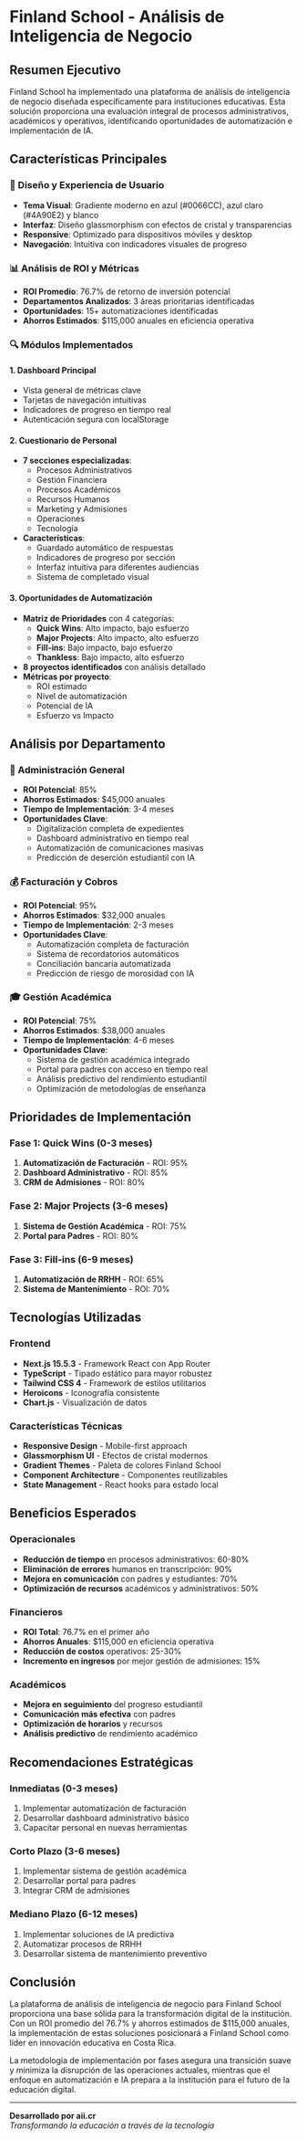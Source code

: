 # Finland School - Análisis de Inteligencia de Negocio

## Resumen Ejecutivo

Finland School ha implementado una plataforma de análisis de inteligencia de negocio diseñada específicamente para instituciones educativas. Esta solución proporciona una evaluación integral de procesos administrativos, académicos y operativos, identificando oportunidades de automatización e implementación de IA.

## Características Principales

### 🎨 Diseño y Experiencia de Usuario
- **Tema Visual**: Gradiente moderno en azul (#0066CC), azul claro (#4A90E2) y blanco
- **Interfaz**: Diseño glassmorphism con efectos de cristal y transparencias
- **Responsive**: Optimizado para dispositivos móviles y desktop
- **Navegación**: Intuitiva con indicadores visuales de progreso

### 📊 Análisis de ROI y Métricas
- **ROI Promedio**: 76.7% de retorno de inversión potencial
- **Departamentos Analizados**: 3 áreas prioritarias identificadas
- **Oportunidades**: 15+ automatizaciones identificadas
- **Ahorros Estimados**: $115,000 anuales en eficiencia operativa

### 🔍 Módulos Implementados

#### 1. Dashboard Principal
- Vista general de métricas clave
- Tarjetas de navegación intuitivas
- Indicadores de progreso en tiempo real
- Autenticación segura con localStorage

#### 2. Cuestionario de Personal
- **7 secciones especializadas**:
  - Procesos Administrativos
  - Gestión Financiera
  - Procesos Académicos
  - Recursos Humanos
  - Marketing y Admisiones
  - Operaciones
  - Tecnología
- **Características**:
  - Guardado automático de respuestas
  - Indicadores de progreso por sección
  - Interfaz intuitiva para diferentes audiencias
  - Sistema de completado visual

#### 3. Oportunidades de Automatización
- **Matriz de Prioridades** con 4 categorías:
  - **Quick Wins**: Alto impacto, bajo esfuerzo
  - **Major Projects**: Alto impacto, alto esfuerzo
  - **Fill-ins**: Bajo impacto, bajo esfuerzo
  - **Thankless**: Bajo impacto, alto esfuerzo
- **8 proyectos identificados** con análisis detallado
- **Métricas por proyecto**:
  - ROI estimado
  - Nivel de automatización
  - Potencial de IA
  - Esfuerzo vs Impacto

## Análisis por Departamento

### 🏢 Administración General
- **ROI Potencial**: 85%
- **Ahorros Estimados**: $45,000 anuales
- **Tiempo de Implementación**: 3-4 meses
- **Oportunidades Clave**:
  - Digitalización completa de expedientes
  - Dashboard administrativo en tiempo real
  - Automatización de comunicaciones masivas
  - Predicción de deserción estudiantil con IA

### 💰 Facturación y Cobros
- **ROI Potencial**: 95%
- **Ahorros Estimados**: $32,000 anuales
- **Tiempo de Implementación**: 2-3 meses
- **Oportunidades Clave**:
  - Automatización completa de facturación
  - Sistema de recordatorios automáticos
  - Conciliación bancaria automatizada
  - Predicción de riesgo de morosidad con IA

### 🎓 Gestión Académica
- **ROI Potencial**: 75%
- **Ahorros Estimados**: $38,000 anuales
- **Tiempo de Implementación**: 4-6 meses
- **Oportunidades Clave**:
  - Sistema de gestión académica integrado
  - Portal para padres con acceso en tiempo real
  - Análisis predictivo del rendimiento estudiantil
  - Optimización de metodologías de enseñanza

## Prioridades de Implementación

### Fase 1: Quick Wins (0-3 meses)
1. **Automatización de Facturación** - ROI: 95%
2. **Dashboard Administrativo** - ROI: 85%
3. **CRM de Admisiones** - ROI: 80%

### Fase 2: Major Projects (3-6 meses)
1. **Sistema de Gestión Académica** - ROI: 75%
2. **Portal para Padres** - ROI: 80%

### Fase 3: Fill-ins (6-9 meses)
1. **Automatización de RRHH** - ROI: 65%
2. **Sistema de Mantenimiento** - ROI: 70%

## Tecnologías Utilizadas

### Frontend
- **Next.js 15.5.3** - Framework React con App Router
- **TypeScript** - Tipado estático para mayor robustez
- **Tailwind CSS 4** - Framework de estilos utilitarios
- **Heroicons** - Iconografía consistente
- **Chart.js** - Visualización de datos

### Características Técnicas
- **Responsive Design** - Mobile-first approach
- **Glassmorphism UI** - Efectos de cristal modernos
- **Gradient Themes** - Paleta de colores Finland School
- **Component Architecture** - Componentes reutilizables
- **State Management** - React hooks para estado local

## Beneficios Esperados

### Operacionales
- **Reducción de tiempo** en procesos administrativos: 60-80%
- **Eliminación de errores** humanos en transcripción: 90%
- **Mejora en comunicación** con padres y estudiantes: 70%
- **Optimización de recursos** académicos y administrativos: 50%

### Financieros
- **ROI Total**: 76.7% en el primer año
- **Ahorros Anuales**: $115,000 en eficiencia operativa
- **Reducción de costos** operativos: 25-30%
- **Incremento en ingresos** por mejor gestión de admisiones: 15%

### Académicos
- **Mejora en seguimiento** del progreso estudiantil
- **Comunicación más efectiva** con padres
- **Optimización de horarios** y recursos
- **Análisis predictivo** de rendimiento académico

## Recomendaciones Estratégicas

### Inmediatas (0-3 meses)
1. Implementar automatización de facturación
2. Desarrollar dashboard administrativo básico
3. Capacitar personal en nuevas herramientas

### Corto Plazo (3-6 meses)
1. Implementar sistema de gestión académica
2. Desarrollar portal para padres
3. Integrar CRM de admisiones

### Mediano Plazo (6-12 meses)
1. Implementar soluciones de IA predictiva
2. Automatizar procesos de RRHH
3. Desarrollar sistema de mantenimiento preventivo

## Conclusión

La plataforma de análisis de inteligencia de negocio para Finland School proporciona una base sólida para la transformación digital de la institución. Con un ROI promedio del 76.7% y ahorros estimados de $115,000 anuales, la implementación de estas soluciones posicionará a Finland School como líder en innovación educativa en Costa Rica.

La metodología de implementación por fases asegura una transición suave y minimiza la disrupción de las operaciones actuales, mientras que el enfoque en automatización e IA prepara a la institución para el futuro de la educación digital.

---

**Desarrollado por aii.cr**  
*Transformando la educación a través de la tecnología*